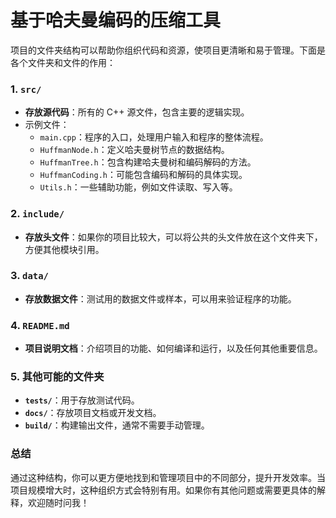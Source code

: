# 基于哈夫曼编码的压缩工具

项目的文件夹结构可以帮助你组织代码和资源，使项目更清晰和易于管理。下面是各个文件夹和文件的作用：

### 1. `src/`
- **存放源代码**：所有的 C++ 源文件，包含主要的逻辑实现。
- 示例文件：
  - `main.cpp`：程序的入口，处理用户输入和程序的整体流程。
  - `HuffmanNode.h`：定义哈夫曼树节点的数据结构。
  - `HuffmanTree.h`：包含构建哈夫曼树和编码解码的方法。
  - `HuffmanCoding.h`：可能包含编码和解码的具体实现。
  - `Utils.h`：一些辅助功能，例如文件读取、写入等。

### 2. `include/`
- **存放头文件**：如果你的项目比较大，可以将公共的头文件放在这个文件夹下，方便其他模块引用。

### 3. `data/`
- **存放数据文件**：测试用的数据文件或样本，可以用来验证程序的功能。

### 4. `README.md`
- **项目说明文档**：介绍项目的功能、如何编译和运行，以及任何其他重要信息。

### 5. 其他可能的文件夹
- **`tests/`**：用于存放测试代码。
- **`docs/`**：存放项目文档或开发文档。
- **`build/`**：构建输出文件，通常不需要手动管理。

### 总结
通过这种结构，你可以更方便地找到和管理项目中的不同部分，提升开发效率。当项目规模增大时，这种组织方式会特别有用。如果你有其他问题或需要更具体的解释，欢迎随时问我！